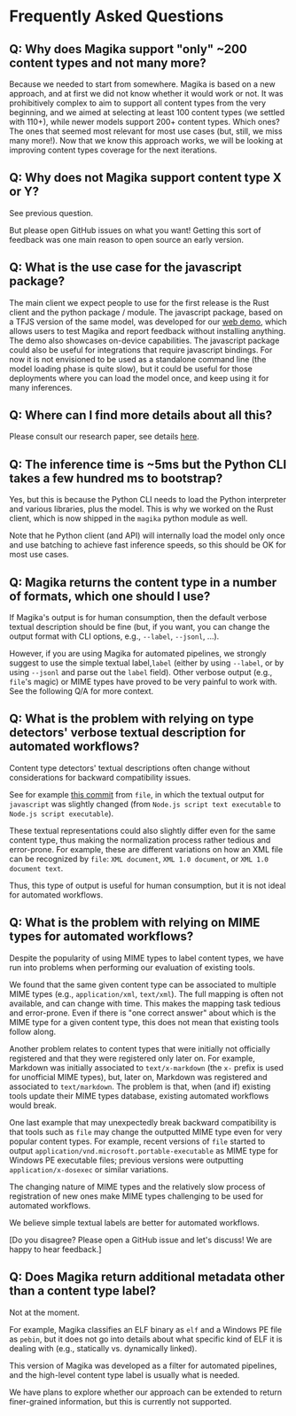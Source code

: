 # Frequently Asked Questions

## Q: Why does Magika support "only" ~200 content types and not many more?

Because we needed to start from somewhere. Magika is based on a new approach, and at first we did not know whether it would work or not. It was prohibitively complex to aim to support all content types from the very beginning, and we aimed at selecting at least 100 content types (we settled with 110+), while newer models support 200+ content types. Which ones? The ones that seemed most relevant for most use cases (but, still, we miss many more!). Now that we know this approach works, we will be looking at improving content types coverage for the next iterations.


## Q: Why does not Magika support content type X or Y?

See previous question.

But please open GitHub issues on what you want! Getting this sort of feedback was one main reason to open source an early version.


## Q: What is the use case for the javascript package?

The main client we expect people to use for the first release is the Rust client and the python package / module. The javascript package, based on a TFJS version of the same model, was developed for our [web demo](https://google.github.io/magika/), which allows users to test Magika and report feedback without installing anything. The demo also showcases on-device capabilities. The javascript package could also be useful for integrations that require javascript bindings. For now it is not envisioned to be used as a standalone command line (the model loading phase is quite slow), but it could be useful for those deployments where you can load the model once, and keep using it for many inferences.


## Q: Where can I find more details about all this?

Please consult our research paper, see details [here](../README.md#research-paper-and-citation).


## Q: The inference time is ~5ms but the Python CLI takes a few hundred ms to bootstrap?

Yes, but this is because the Python CLI needs to load the Python interpreter and various libraries, plus the model. This is why we worked on the Rust client, which is now shipped in the `magika` python module as well.

Note that he Python client (and API) will internally load the model only once and use batching to achieve fast inference speeds, so this should be OK for most use cases.


## Q: Magika returns the content type in a number of formats, which one should I use?

If Magika's output is for human consumption, then the default verbose textual description should be fine (but, if you want, you can change the output format with CLI options, e.g., `--label`, `--jsonl`, ...).

However, if you are using Magika for automated pipelines, we strongly suggest to use the simple textual label,`label` (either by using `--label`, or by using `--jsonl` and parse out the `label` field). Other verbose output (e.g., `file`'s magic) or MIME types have proved to be very painful to work with. See the following Q/A for more context.


## Q: What is the problem with relying on type detectors' verbose textual description for automated workflows?

Content type detectors' textual descriptions often change without considerations for backward compatibility issues.

See for example [this commit](https://github.com/file/file/commit/a2756aa50fdf7d87ebb14002ffd7609373ea6839) from `file`, in which the textual output for `javascript` was slightly changed (from `Node.js script text executable` to `Node.js script executable`).

These textual representations could also slightly differ even for the same content type, thus making the normalization process rather tedious and error-prone. For example, these are different variations on how an XML file can be recognized by `file`: `XML document`, `XML 1.0 document`, or `XML 1.0 document text`.

Thus, this type of output is useful for human consumption, but it is not ideal for automated workflows.


## Q: What is the problem with relying on MIME types for automated workflows?

Despite the popularity of using MIME types to label content types, we have run into problems when performing our evaluation of existing tools.

We found that the same given content type can be associated to multiple MIME types (e.g., `application/xml`, `text/xml`). The full mapping is often not available, and can change with time. This makes the mapping task tedious and error-prone. Even if there is "one correct answer" about which is the MIME type for a given content type, this does not mean that existing tools follow along.

Another problem relates to content types that were initially not officially registered and that they were registered only later on. For example, Markdown was initially associated to `text/x-markdown` (the `x-` prefix is used for unofficial MIME types), but, later on, Markdown was registered and associated to `text/markdown`. The problem is that, when (and if) existing tools update their MIME types database, existing automated workflows would break.

One last example that may unexpectedly break backward compatibility is that tools such as `file` may change the outputted MIME type even for very popular content types. For example, recent versions of `file` started to output `application/vnd.microsoft.portable-executable` as MIME type for Windows PE executable files; previous versions were outputting `application/x-dosexec` or similar variations.

The changing nature of MIME types and the relatively slow process of registration of new ones make MIME types challenging to be used for automated workflows.

We believe simple textual labels are better for automated workflows.

[Do you disagree? Please open a GitHub issue and let's discuss! We are happy to hear feedback.]


## Q: Does Magika return additional metadata other than a content type label?

Not at the moment.

For example, Magika classifies an ELF binary as `elf` and a Windows PE file as `pebin`, but it does not go into details about what specific kind of ELF it is dealing with (e.g., statically vs. dynamically linked).

This version of Magika was developed as a filter for automated pipelines, and the high-level content type label is usually what is needed.

We have plans to explore whether our approach can be extended to return finer-grained information, but this is currently not supported.
